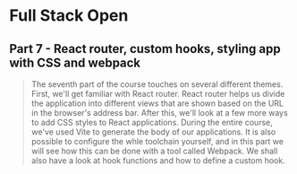 # Full Stack Open

## Part 7 - React router, custom hooks, styling app with CSS and webpack

> The seventh part of the course touches on several different themes. First, we'll get familiar with React router. React router helps us divide the application into different views that are shown based on the URL in the browser's address bar. After this, we'll look at a few more ways to add CSS styles to React applications. During the entire course, we've used Vite to generate the body of our applications. It is also possible to configure the whle toolchain yourself, and in this part we will see how this can be done with a tool called Webpack. We shall also have a look at hook functions and how to define a custom hook.